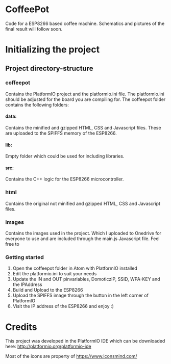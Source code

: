 # CoffeePot
Code for a ESP8266 based coffee machine. Schematics and pictures of the final result will follow soon.

# Initializing the project
## Project directory-structure

### coffeepot
Contains the PlatformIO project and the platformio.ini file. The platformio.ini should be adjusted for the board you are compiling for. The coffeepot folder contains the following folders:

#### data: 
Contains the minified and gzipped HTML, CSS and Javascript files. These are uploaded to the SPIFFS memory of the ESP8266.
#### lib: 
Empty folder which could be used for including libraries.
#### src: 
Contains the C++ logic for the ESP8266 microcontroller.

### html
Contains the original not minified and gzipped HTML, CSS and Javascript files.

### images
Contains the images used in the project. Which I uploaded to Onedrive for everyone to use and are included through the main.js Javascript file. Feel free to

### Getting started
1. Open the coffeepot folder in Atom with PlatformIO installed
2. Edit the platformio.ini to suit your needs
3. Update the IN and OUT pinvariables, DomoticzIP, SSID, WPA-KEY and the IPAddress
4. Build and Upload to the ESP8266
5. Upload the SPIFFS image through the button in the left corner of PlatformIO
6. Visit the IP address of the ESP8266 and enjoy :)


# Credits
This project was developed in the PlatformIO IDE which can be downloaded here:
http://platformio.org/platformio-ide

Most of the icons are property of https://www.iconsmind.com/
